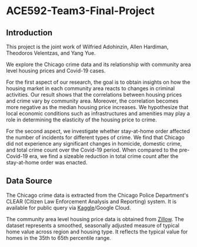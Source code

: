 # ACE592-Team3-Final-Project
## Introduction
This project is the joint work of Wilfried Adohinzin, Allen Hardiman, Theodoros Velentzas, and Yang Yue. 

We explore the Chicago crime data and its relationship with community area level housing prices and Covid-19 cases. 

For the first aspect of our research, the goal is to obtain insights on how the housing market in each community area reacts to changes in criminal activities. Our result shows that the correlations between housing prices and crime vary by community area. Moreover, the correlation becomes more negative as the median housing price increases. We hypothesize that local economic conditions such as infrastructures and amenities may play a role in determining the elasticity of the housing price to crime. 

For the second aspect, we investigate whether stay-at-home order affected the number of incidents for different types of crime. We find that Chicago did not experience any significant changes in homicide, domestic crime, and total crime count over the Covid-19 period. When compared to the pre-Covid-19 era, we find a sizeable reduction in total crime count after the stay-at-home order was enacted. 

## Data Source
The Chicago crime data is extracted from the Chicago Police Department's CLEAR (Citizen Law Enforcement Analysis and Reporting) system. It is available for public query via [Kaggle](https://www.kaggle.com/chicago/chicago-crime)/Google Cloud.

The community area level housing price data is obtained from [Zillow](https://www.zillow.com/research/data/). The dataset represents a smoothed, seasonally adjusted measure of typical home value across region and housing type. It reflects the typical value for homes in the 35th to 65th percentile range. 
